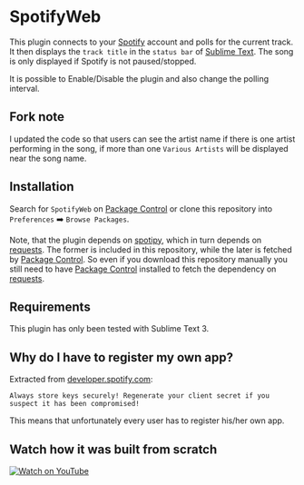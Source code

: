 # SpotifyWeb
This plugin connects to your [Spotify](https://www.spotify.com/) account and polls for the current track. It then displays the `track title` in the `status bar` of [Sublime Text](https://www.sublimetext.com/). The song is only displayed if Spotify is not paused/stopped.

It is possible to Enable/Disable the plugin and also change the polling interval.

## Fork note
I updated the code so that users can see the artist name if there is one artist performing in the song, if more than one `Various Artists` will be displayed near the song name.  

## Installation
Search for `SpotifyWeb` on [Package Control](https://packagecontrol.io/installation#st3) or clone this repository into `Preferences` :arrow_right:  `Browse Packages`.

Note, that the plugin depends on [spotipy](https://spotipy.readthedocs.io), which in turn depends on [requests](https://github.com/requests/requests). The former is included in this repository, while the later is fetched by [Package Control](https://packagecontrol.io/installation#st3). So even if you download this repository manually you still need to have [Package Control](https://packagecontrol.io/installation#st3) installed to fetch the dependency on [requests](https://github.com/requests/requests).

## Requirements
This plugin has only been tested with Sublime Text 3.

## Why do I have to register my own app?
Extracted from [developer.spotify.com](https://developer.spotify.com/my-applications/#!/applications):
```
Always store keys securely! Regenerate your client secret if you suspect it has been compromised!
```
This means that unfortunately every user has to register his/her own app.

## Watch how it was built from scratch
[![Watch on YouTube](resources/thumbnail_youtube.png)](https://youtu.be/1O-c-4mXqRc?list=PLJGDHERh23x_t5w5U3e_cWg5CLeCq8_7j "Watch on YouTube")
